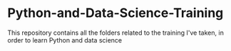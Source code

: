 # Python-and-Data-Science-Training
This repository contains all the folders related to the training I've taken, in order to learn Python and data science
